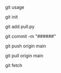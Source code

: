 git usage 

git init

git add pull.py

git commit -m "######"

git push origin main


git pull origin main

git fetch


